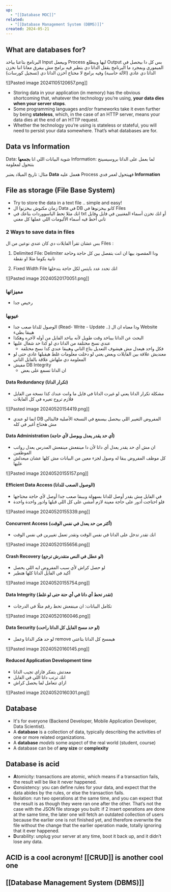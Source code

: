 ```yaml
---
up:
  - "[[Database MOC]]"
related:
  - "[[Database Management System (DBMS)]]"
created: 2024-05-21
---
```

## What are databases for?
البرنامج بتاعنا بياخد Input وبيعمل Process ليها وبيطلع Output بس كل دا بيحصل في الميموري وبمجرد ما البرنامج يقفل الداتا دي بتطير
فيه برامج مش بيفرق معانا اننا نخزن الداتا دي عادي (الآلة حاسبة) 
وفيه برامج لا محتاج أخزن الداتا دي (تسجيل كورسات)

![[Pasted image 20241105120657.png]]
- Storing data in your application (in memory) has the obvious shortcoming that, whatever the technology you’re using, **your data dies when your server stops**. 
- Some programming languages and/or frameworks take it even further by being **stateless**, which, in the case of an HTTP server, means your data dies at the end of an HTTP request. 
- Whether the technology you’re using is stateless or stateful, you will need to persist your data somewhere. That’s what databases are for.

## Data vs Information
Data: شوية البيانات اللي انا **بجمعها**
Information: لما بعمل على الداتا بروسيسينج بتتحول لمعلومة

مثال: تاريخ الميلاد يعتبر **Data** هعمل عليه Process فهيتحول لعمر فدي **Information**
## File as storage (File Base System)
- Try to store the data in a text file .. simple and easy!
- زمان مكنوش بيخزنوا ال Data في DB كانو بيخزنوها في Files
- انك مثلا تحط الباسووردات بتاعك في txt أو انك تخزن أسماء المغنيين في فايل وفايل تاني أحط فيه أسماء الألبومات اللي عملها كل مغني
### 2 Ways to save data in files
بس عشان تقرأ الفايلات دي كان عندي نوعين من ال Files :
1. Delimited File:
    Delimiter ودا المقصود بيها ان انت بتفصل بين كل حاجة وحاجة تانية بكوما مثلا او نقطة

2. Fixed Width File
    انك تحدد عدد بايتس لكل حاجة بتدخلها

![[Pasted image 20240520170051.png]]
### مميزاتها
- رخيص جدا
### عيوبها
- الوصول للداتا صعب جدا (Read- Write - Update ..) ودا معناه ان ال Website هيبقا بطيء
- البحث عن الداتا بيباخد وقت طويل لأنه بياخد الفايل من أوله لآخره وهكذا
- عندي نسخ مختلفة من الداتا دي لو كذا حد شغال عليها
    - فكل واحد هيعدل مش هيشوف التعديل بتاع التاني وهيبقا عندي كدا نسخ مختلفة
- معنديش علاقة بين الفايلات وبعض يعني لو دخلت معلومات غلط هيقبلها عادي حتى لو المعلومة دي ملهاش علاقة بالفايل التاني
- مفيش DB Integrity
    - ان الداتا تسمع على بعض
#### Data Redundancy (تكرار الداتا)
- مشكلة تكرار الداتا
  يعني لو غيرت الداتا في فايل ما وانت عندك كذا نسخة من الفايل فلازم تروح تغيره في كل الفايلات

![[Pasted image 20240520154419.png]]

- انما لو عندي DB المفروض التغيير اللي بيحصل بيسمع في النسخة الأصلية فالبتالي مش هحتاج أغير في كله
#### Data Administration (أي حد يقدر يعدل ويوصل لأي حاجة)
- ان مش أي حد يقدر يعدل أي داتا لأن دا مينفعش 
  مينفعش المدرس يعدل رواتب الموظفين
- كل موظف المفروض يبقا له وصول لجزء معين من البيانات مش كلها عشان ميعدلش عليها

![[Pasted image 20240520155157.png]]
#### Efficient Data Access (الوصول الصعب للداتا)
- في الفايل مش بقدر أوصل للداتا بسهولة وبيبقا صعب جدا أوصل لأي حاجة محتاجها
- فلو احتاجت أدور على حاجة معينة لازم أمشي على كل اللي قبلها وادور واحدة واحدة

![[Pasted image 20240520155339.png]]
#### Concurrent Access (أكتر من حد يعدل في نفس الوقت)
- انك تقدر تدخل على الداتا في نفس الوقت وتقدر تعمل تغييرين في نفس الوقت

![[Pasted image 20240520155656.png]]
#### Crash Recovery (لو عطل في النص متقدرش ترجع)
- لو حصل كراش لأي سبب المفروض ايه اللي يحصل
- أكيد في الفايل الداتا كلها هتطير

![[Pasted image 20240520155754.png]]
#### Data Integrity (تقدر تحط أي داتا في أي حتة حتى لو غلط)
- تكامل البيانات: ان مينفعش تحط رقم مثلًا في الدرجات

![[Pasted image 20240520160046.png]]
#### Data Security (لو حد مسح الفايل كل الداتا راحت)
- لو حد هكر الداتا وعمل remove هيمسح كل الداتا بتاعتي

![[Pasted image 20240520160145.png]]
#### Reduced Application Development time
- معدتش بتفكر فازاي تجيب الداتا 
- انك ترتب داتا اللي في الفايل
- ازاي تتعامل لما يحصل كراش

![[Pasted image 20240520160301.png]]


## Database
- It's for everyone (Backend Developer, Mobile Application Developer, Data Scientist).
- A __database__ is a collection of data, typically describing the activities of one or more related organizations.
- A __database__ _models_ some aspect of the real world (student, course)
- A database can be of __any size__ or __complexity__

## Database is __acid__
- **A**tomicity: transactions are atomic, which means if a transaction fails, the result will be like it never happened.
- **C**onsistency: you can define rules for your data, and expect that the data abides by the rules, or else the transaction fails.
- **I**solation: run two operations at the same time, and you can expect that the result is as though they were ran one after the other. 
  That’s not the case with the JSON file storage you built: if 2 insert operations are done at the same time, the later one will fetch an outdated collection of users because the earlier one is not finished yet, and therefore overwrite the file without the change that the earlier operation made, totally ignoring that it ever happened.
- **D**urability: unplug your server at any time, boot it back up, and it didn’t lose any data.

## __ACID__ is a cool acronym! [[CRUD]] is another cool one
## [[Database Management System (DBMS)]]